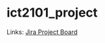 # ict2101_project
Links:
[Jira Project Board](https://bellesim.atlassian.net/jira/software/projects/ICT/boards/1)
